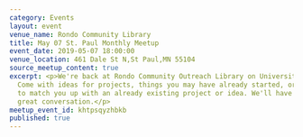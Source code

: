 ```yaml
---
category: Events
layout: event
venue_name: Rondo Community Library
title: May 07 St. Paul Monthly Meetup
event_date: 2019-05-07 18:00:00
venue_location: 461 Dale St N,St Paul,MN 55104
source_meetup_content: true
excerpt: <p>We're back at Rondo Community Outreach Library on University and Dale!
  Come with ideas for projects, things you may have already started, or we'll try
  to match you up with an already existing project or idea. We'll have food and some
  great conversation.</p>
meetup_event_id: khtpsqyzhbkb
published: true
---
```

